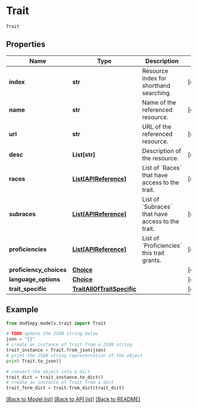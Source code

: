 # Trait

`Trait` 

## Properties
Name | Type | Description | Notes
------------ | ------------- | ------------- | -------------
**index** | **str** | Resource index for shorthand searching. | [optional] 
**name** | **str** | Name of the referenced resource. | [optional] 
**url** | **str** | URL of the referenced resource. | [optional] 
**desc** | **List[str]** | Description of the resource. | [optional] 
**races** | [**List[APIReference]**](APIReference.md) | List of &#x60;Races&#x60; that have access to the trait. | [optional] 
**subraces** | [**List[APIReference]**](APIReference.md) | List of &#x60;Subraces&#x60; that have access to the trait. | [optional] 
**proficiencies** | [**List[APIReference]**](APIReference.md) | List of &#x60;Proficiencies&#x60; this trait grants. | [optional] 
**proficiency_choices** | [**Choice**](Choice.md) |  | [optional] 
**language_options** | [**Choice**](Choice.md) |  | [optional] 
**trait_specific** | [**TraitAllOfTraitSpecific**](TraitAllOfTraitSpecific.md) |  | [optional] 

## Example

```python
from dnd5epy.models.trait import Trait

# TODO update the JSON string below
json = "{}"
# create an instance of Trait from a JSON string
trait_instance = Trait.from_json(json)
# print the JSON string representation of the object
print Trait.to_json()

# convert the object into a dict
trait_dict = trait_instance.to_dict()
# create an instance of Trait from a dict
trait_form_dict = trait.from_dict(trait_dict)
```
[[Back to Model list]](../README.md#documentation-for-models) [[Back to API list]](../README.md#documentation-for-api-endpoints) [[Back to README]](../README.md)



